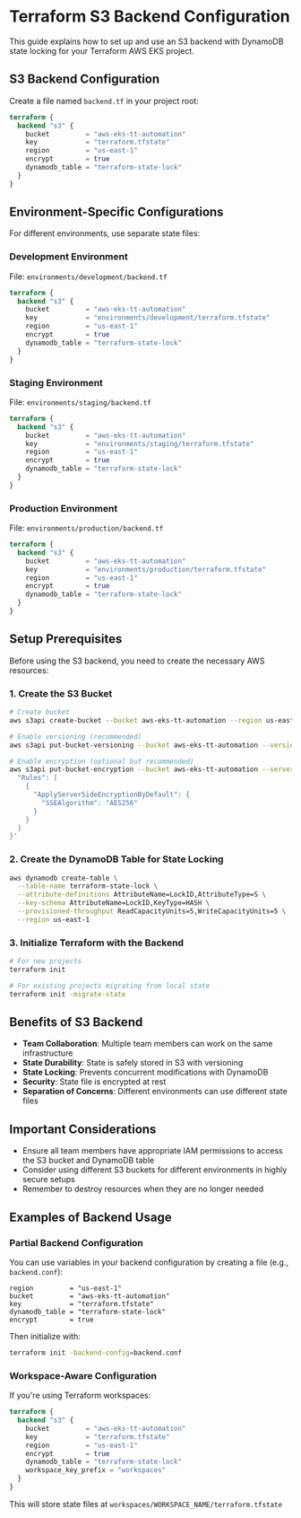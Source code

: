 # Terraform S3 Backend Configuration

This guide explains how to set up and use an S3 backend with DynamoDB state locking for your Terraform AWS EKS project.

## S3 Backend Configuration

Create a file named `backend.tf` in your project root:

```terraform
terraform {
  backend "s3" {
    bucket         = "aws-eks-tt-automation"
    key            = "terraform.tfstate"
    region         = "us-east-1"
    encrypt        = true
    dynamodb_table = "terraform-state-lock"
  }
}
```

## Environment-Specific Configurations

For different environments, use separate state files:

### Development Environment

File: `environments/development/backend.tf`

```terraform
terraform {
  backend "s3" {
    bucket         = "aws-eks-tt-automation"
    key            = "environments/development/terraform.tfstate"
    region         = "us-east-1"
    encrypt        = true
    dynamodb_table = "terraform-state-lock"
  }
}
```

### Staging Environment

File: `environments/staging/backend.tf`

```terraform
terraform {
  backend "s3" {
    bucket         = "aws-eks-tt-automation"
    key            = "environments/staging/terraform.tfstate"
    region         = "us-east-1"
    encrypt        = true
    dynamodb_table = "terraform-state-lock"
  }
}
```

### Production Environment

File: `environments/production/backend.tf`

```terraform
terraform {
  backend "s3" {
    bucket         = "aws-eks-tt-automation"
    key            = "environments/production/terraform.tfstate"
    region         = "us-east-1"
    encrypt        = true
    dynamodb_table = "terraform-state-lock"
  }
}
```

## Setup Prerequisites

Before using the S3 backend, you need to create the necessary AWS resources:

### 1. Create the S3 Bucket

```bash
# Create bucket
aws s3api create-bucket --bucket aws-eks-tt-automation --region us-east-1

# Enable versioning (recommended)
aws s3api put-bucket-versioning --bucket aws-eks-tt-automation --versioning-configuration Status=Enabled

# Enable encryption (optional but recommended)
aws s3api put-bucket-encryption --bucket aws-eks-tt-automation --server-side-encryption-configuration '{
  "Rules": [
    {
      "ApplyServerSideEncryptionByDefault": {
        "SSEAlgorithm": "AES256"
      }
    }
  ]
}'
```

### 2. Create the DynamoDB Table for State Locking

```bash
aws dynamodb create-table \
  --table-name terraform-state-lock \
  --attribute-definitions AttributeName=LockID,AttributeType=S \
  --key-schema AttributeName=LockID,KeyType=HASH \
  --provisioned-throughput ReadCapacityUnits=5,WriteCapacityUnits=5 \
  --region us-east-1
```

### 3. Initialize Terraform with the Backend

```bash
# For new projects
terraform init

# For existing projects migrating from local state
terraform init -migrate-state
```

## Benefits of S3 Backend

- **Team Collaboration**: Multiple team members can work on the same infrastructure
- **State Durability**: State is safely stored in S3 with versioning
- **State Locking**: Prevents concurrent modifications with DynamoDB
- **Security**: State file is encrypted at rest
- **Separation of Concerns**: Different environments can use different state files

## Important Considerations

- Ensure all team members have appropriate IAM permissions to access the S3 bucket and DynamoDB table
- Consider using different S3 buckets for different environments in highly secure setups
- Remember to destroy resources when they are no longer needed

## Examples of Backend Usage

### Partial Backend Configuration

You can use variables in your backend configuration by creating a file (e.g., `backend.conf`):

```hcl
region         = "us-east-1"
bucket         = "aws-eks-tt-automation"
key            = "terraform.tfstate"
dynamodb_table = "terraform-state-lock"
encrypt        = true
```

Then initialize with:

```bash
terraform init -backend-config=backend.conf
```

### Workspace-Aware Configuration

If you're using Terraform workspaces:

```terraform
terraform {
  backend "s3" {
    bucket         = "aws-eks-tt-automation"
    key            = "terraform.tfstate"
    region         = "us-east-1"
    encrypt        = true
    dynamodb_table = "terraform-state-lock"
    workspace_key_prefix = "workspaces"
  }
}
```

This will store state files at `workspaces/WORKSPACE_NAME/terraform.tfstate`
